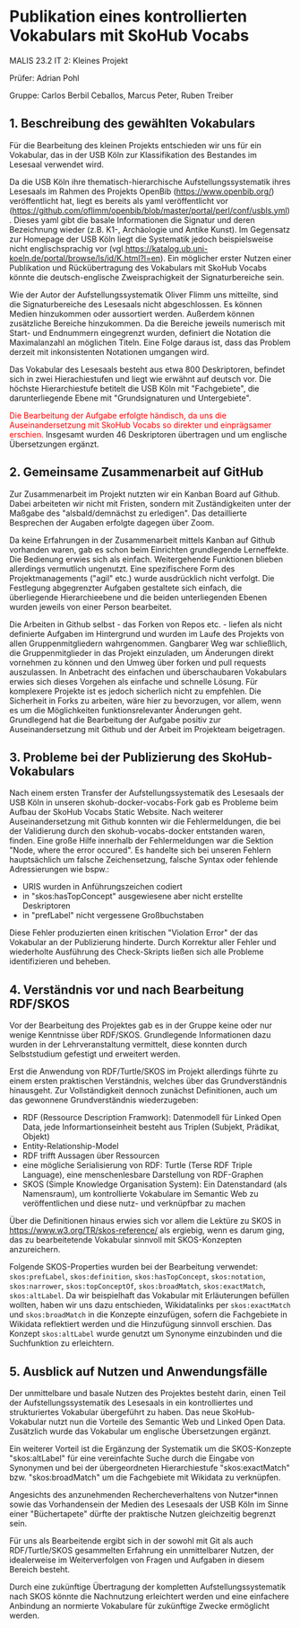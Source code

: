 # Publikation eines kontrollierten Vokabulars mit SkoHub Vocabs

MALIS 23.2 IT 2: Kleines Projekt

Prüfer: Adrian Pohl

Gruppe:
Carlos Berbil Ceballos, Marcus Peter, Ruben Treiber


## **1. Beschreibung des gewählten Vokabulars**

Für die Bearbeitung des kleinen Projekts entschieden wir uns für ein Vokabular, das in der USB Köln zur Klassifikation des Bestandes im Lesesaal verwendet wird.

Da die USB Köln ihre thematisch-hierarchische Aufstellungssystematik ihres Lesesaals im Rahmen des Projekts OpenBib (https://www.openbib.org/) veröffentlicht hat, liegt es bereits als yaml veröffentlicht vor (https://github.com/oflimm/openbib/blob/master/portal/perl/conf/usbls.yml).
Dieses yaml gibt die basale Informationen die Signatur und deren Bezeichnung wieder (z.B. K1-, Archäologie und Antike Kunst).
Im Gegensatz zur Homepage der USB Köln liegt die Systematik jedoch beispielsweise nicht englischsprachig vor (vgl.https://katalog.ub.uni-koeln.de/portal/browse/ls/id/K.html?l=en).
Ein möglicher erster Nutzen einer Publikation und Rückübertragung des Vokabulars mit SkoHub Vocabs könnte die deutsch-englische Zweisprachigkeit der Signaturbereiche sein. 

Wie der Autor der Aufstellungssystematik Oliver Flimm uns mitteilte, sind die Signaturbereiche des Lesesaals nicht abgeschlossen. Es können Medien hinzukommen oder aussortiert werden. Außerdem können zusätzliche Bereiche hinzukommen. Da die Bereiche jeweils numerisch mit Start- und Endnummern eingegrenzt wurden, definiert die Notation die Maximalanzahl an möglichen Titeln. Eine Folge daraus ist, dass das Problem derzeit mit inkonsistenten Notationen umgangen wird. 

Das Vokabular des Lesesaals besteht aus etwa 800 Deskriptoren, befindet sich in zwei Hierachiestufen und liegt wie erwähnt auf deutsch vor. Die höchste Hierarchiestufe betitelt die USB Köln mit "Fachgebiete", die darunterliegende Ebene mit "Grundsignaturen und Untergebiete".

<span style="color:red">Die Bearbeitung der Aufgabe erfolgte händisch, da uns die Auseinandersetzung mit SkoHub Vocabs so direkter und einprägsamer erschien.</span> Insgesamt wurden 46 Deskriptoren übertragen und um englische Übersetzungen ergänzt.


## **2. Gemeinsame Zusammenarbeit auf GitHub**

Zur Zusammenarbeit im Projekt nutzten wir ein Kanban Board auf Github. Dabei arbeiteten wir nicht mit Fristen, sondern mit Zuständigkeiten unter der Maßgabe des "alsbald/demnächst zu erledigen". Das detaillierte Besprechen der Augaben erfolgte dagegen über Zoom.

Da keine Erfahrungen in der Zusammenarbeit mittels Kanban auf Github vorhanden waren, gab es schon beim Einrichten grundlegende Lerneffekte. Die Bedienung erwies sich als einfach. Weitergehende Funktionen blieben allerdings vermutlich ungenutzt. 
Eine spezifischere Form des Projektmanagements ("agil" etc.) wurde ausdrücklich nicht verfolgt. Die Festlegung abgegrenzter Aufgaben gestaltete sich einfach, die überliegende Hierarchieebene und die beiden unterliegenden Ebenen wurden jeweils von einer Person bearbeitet.

Die Arbeiten in Github selbst - das Forken von Repos etc. - liefen als nicht definierte Aufgaben im Hintergrund und wurden im Laufe des Projekts von allen Gruppenmitgliedern wahrgenommen. Gangbarer Weg war schließlich, die Gruppenmitglieder in das Projekt einzuladen, um Änderungen direkt vornehmen zu können und den Umweg über forken und pull requests auszulassen. In Anbetracht des einfachen und überschaubaren Vokabulars erwies sich dieses Vorgehen als einfache und schnelle Lösung. Für komplexere Projekte ist es jedoch sicherlich nicht zu empfehlen. Die Sicherheit in Forks zu arbeiten, wäre hier zu bevorzugen, vor allem, wenn es um die Möglichkeiten funktionsrelevanter Änderungen geht. 
Grundlegend hat die Bearbeitung der Aufgabe positiv zur Auseinandersetzung mit Github und der Arbeit im Projekteam beigetragen.


## **3. Probleme bei der Publizierung des SkoHub-Vokabulars**

Nach einem ersten Transfer der Aufstellungssystematik des Lesesaals der USB Köln in unseren skohub-docker-vocabs-Fork gab es Probleme beim Aufbau der SkoHub Vocabs Static Website. Nach weiterer Auseinandersetzung mit Github konnten wir die Fehlermeldungen, die bei der Validierung durch den skohub-vocabs-docker entstanden waren, finden. Eine große Hilfe innerhalb der Fehlermeldungen war die Sektion "Node, where the error occured". Es handelte sich bei unseren Fehlern hauptsächlich um falsche Zeichensetzung, falsche Syntax oder fehlende Adressierungen wie bspw.:

 - URIS wurden in Anführungszeichen codiert
 - in "skos:hasTopConcept" ausgewiesene aber nicht erstellte Deskriptoren
 - in "prefLabel" nicht vergessene Großbuchstaben 

Diese Fehler produzierten einen kritischen "Violation Error" der das Vokabular an der Publizierung hinderte. Durch Korrektur aller Fehler und wiederholte Ausführung des Check-Skripts ließen sich alle Probleme identifizieren und beheben.


## **4. Verständnis vor und nach Bearbeitung RDF/SKOS**

Vor der Bearbeitung des Projektes gab es in der Gruppe keine oder nur wenige Kenntnisse über RDF/SKOS.
Grundlegende Informationen dazu wurden in der Lehrveranstaltung vermittelt, diese konnten durch Selbststudium gefestigt und erweitert werden.

Erst die Anwendung von RDF/Turtle/SKOS im Projekt allerdings führte zu einem ersten praktischen Verständnis, welches über das Grundverständnis hinausgeht. Zur Vollständigkeit dennoch zunächst Definitionen, auch um das gewonnene Grundverständnis wiederzugeben:

- RDF (Ressource Description Framwork): Datenmodell für Linked Open Data, jede Informartionseinheit besteht aus Triplen (Subjekt, Prädikat, Objekt)
- Entity-Relationship-Model
- RDF trifft Aussagen über Ressourcen
- eine mögliche Serialisierung von RDF: Turtle (Terse RDF Triple Language), eine menschenlesbare Darstellung von RDF-Graphen 
- SKOS (Simple Knowledge Organisation System): Ein Datenstandard (als Namensraum), um kontrollierte Vokabulare im Semantic Web zu veröffentlichen und diese nutz- und verknüpfbar zu machen

Über die Definitionen hinaus erwies sich vor allem die Lektüre zu SKOS in https://www.w3.org/TR/skos-reference/ als ergiebig, wenn es darum ging, das zu bearbeitetende Vokabular sinnvoll mit SKOS-Konzepten anzureichern.

Folgende SKOS-Properties wurden bei der Bearbeitung verwendet: `skos:prefLabel`, `skos:definition`, `skos:hasTopConcept`, `skos:notation`, `skos:narrower`, `skos:topConceptOf`, `skos:broadMatch`, `skos:exactMatch`, `skos:altLabel`. Da wir beispielhaft das Vokabular mit Erläuterungen befüllen wollten, haben wir uns dazu entschieden, Wikidatalinks per `skos:exactMatch` und `skos:broadMatch` in die Konzepte einzufügen, sofern die Fachgebiete in Wikidata reflektiert werden und die Hinzufügung sinnvoll erschien. Das Konzept `skos:altLabel` wurde genutzt um Synonyme einzubinden und die Suchfunktion zu erleichtern. 


## **5. Ausblick auf Nutzen und Anwendungsfälle**

Der unmittelbare und basale Nutzen des Projektes besteht darin, einen Teil der Aufstellungssystematik des Lesesaals in ein kontrolliertes und strukturiertes Vokabular übergeführt zu haben. Das neue SkoHub-Vokabular nutzt nun die Vorteile des Semantic Web und Linked Open Data. Zusätzlich wurde das Vokabular um englische Übersetzungen ergänzt.

Ein weiterer Vorteil ist die Ergänzung der Systematik um die SKOS-Konzepte "skos:altLabel" für eine vereinfachte Suche durch die Eingabe von Synonymen und bei der übergeordneten Hierarchiestufe "skos:exactMatch" bzw. "skos:broadMatch" um die Fachgebiete mit Wikidata zu verknüpfen.

Angesichts des anzunehmenden Rechercheverhaltens von Nutzer*innen sowie das Vorhandensein der Medien des Lesesaals der USB Köln im Sinne einer "Büchertapete" dürfte der praktische Nutzen gleichzeitig begrenzt sein.

Für uns als Bearbeitende ergibt sich in der sowohl mit Git als auch RDF/Turtle/SKOS gesammelten Erfahrung ein unmittelbarer Nutzen, der idealerweise im Weiterverfolgen von Fragen und Aufgaben in diesem Bereich besteht.

Durch eine zukünftige Übertragung der kompletten Aufstellungssystematik nach SKOS könnte die Nachnutzung erleichtert werden und eine einfachere Anbindung an normierte Vokabulare für zukünftige Zwecke ermöglicht werden.
